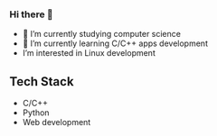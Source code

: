 ### Hi there 👋

- 🔭 I’m currently studying computer science
- 🌱 I’m currently learning C/C++ apps development
- I’m interested in Linux development

## Tech Stack
- C/C++
- Python
- Web development
